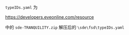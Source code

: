 `typeIDs.yaml` 为

<https://developers.eveonline.com/resource>

中的 `sde-TRANQUILITY.zip` 解压后的 `\sde\fsd\typeIDs.yaml`

